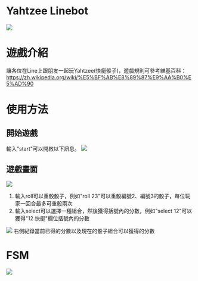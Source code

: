 # Yahtzee Linebot
![](https://i.imgur.com/rgOkRjx.jpeg)
# 遊戲介紹
讓各位在Line上跟朋友一起玩Yahtzee(快艇骰子)，遊戲規則可參考維基百科：https://zh.wikipedia.org/wiki/%E5%BF%AB%E8%89%87%E9%AA%B0%E5%AD%90
# 使用方法
## 開始遊戲
輸入"start"可以開啟以下訊息。
![](https://i.imgur.com/h6RdYdk.jpeg)
## 遊戲畫面
![](https://i.imgur.com/fhzJla4.jpeg)
1. 輸入roll可以重骰骰子，例如"roll 23"可以重骰編號2、編號3的骰子，每位玩家一回合最多可重骰兩次
2. 輸入select可以選擇一種組合，然後獲得括號內的分數，例如"select 12"可以獲得"12.快艇"欄位括號內的分數

![](https://i.imgur.com/TfkbUvo.jpeg)
右側紀錄當前已得的分數以及現在的骰子組合可以獲得的分數

# FSM 
![](https://i.imgur.com/YKQstYZ.png)
